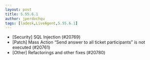 ```yaml
---
layout: post
title: 5.55.6.1
author: jperdochqu
tags: [ladesk,LiveAgent,5.55.6.1]
---
```

- [Security] SQL Injection (#20769)
- [Patch] Mass Action “Send answer to all ticket participants” is not executed (#20761)
- [Other] Refactorings and other fixes (#20780)
